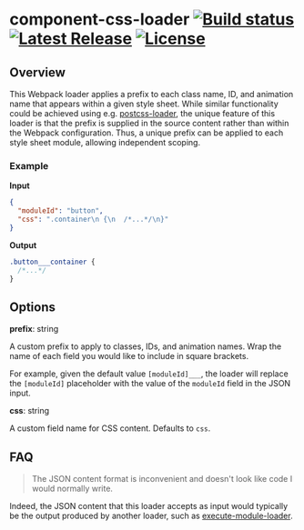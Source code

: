 # component-css-loader <a href="https://github.com/nsaunders/component-css-loader/actions/workflows/ci.yml"><img src="https://img.shields.io/github/actions/workflow/status/nsaunders/component-css-loader/ci.yml?branch=master" alt="Build status"></a> <a href="https://www.npmjs.com/package/component-css-loader"><img src="https://img.shields.io/npm/v/component-css-loader.svg" alt="Latest Release"></a> <a href="https://github.com/nsaunders/component-css-loader/blob/master/LICENSE"><img src="https://img.shields.io/github/license/nsaunders/component-css-loader.svg" alt="License"></a>

## Overview

This Webpack loader applies a prefix to each class name, ID, and animation name
that appears within a given style sheet. While similar functionality could be
achieved using e.g.
[postcss-loader](http://github.com/webpack-contrib/postcss-loader), the unique
feature of this loader is that the prefix is supplied in the source content
rather than within the Webpack configuration. Thus, a unique prefix can be
applied to each style sheet module, allowing independent scoping.

### Example

**Input**
```json
{
  "moduleId": "button",
  "css": ".container\n {\n  /*...*/\n}"
}
```

**Output**
```css
.button___container {
  /*...*/
}
```

## Options

**prefix**: string

A custom prefix to apply to classes, IDs, and animation names. Wrap the name of
each field you would like to include in square brackets.

For example, given the default value `[moduleId]___`, the loader will replace
the `[moduleId]` placeholder with the value of the `moduleId` field in the JSON
input.

**css**: string

A custom field name for CSS content. Defaults to `css`.

## FAQ

> The JSON content format is inconvenient and doesn't look like code I would
> normally write.

Indeed, the JSON content that this loader accepts as input would typically be
the output produced by another loader, such as
[execute-module-loader](https://github.com/nsaunders/execute-module-loader).
